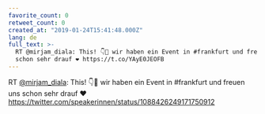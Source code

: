 ```yaml
---
favorite_count: 0
retweet_count: 0
created_at: "2019-01-24T15:41:48.000Z"
lang: de
full_text: >-
  RT @mirjam_diala: This! 👇💯 wir haben ein Event in #frankfurt und freuen uns
  schon sehr drauf ❤️ https://t.co/YAyE0JEOFB
---
```


RT [@mirjam_diala](https://twitter.com/mirjam_diala): This! 👇💯 wir haben ein
Event in #frankfurt und freuen uns schon sehr drauf ❤️
<https://twitter.com/speakerinnen/status/1088426249171750912>
